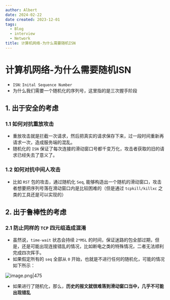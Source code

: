 ```yaml
---
author: Albert
date: 2024-02-22
date created: 2023-12-01
tags:
  - Blog
  - interview
  - Network
title: 计算机网络-为什么需要随机ISN
---
```


# 计算机网络-为什么需要随机ISN

- `ISN`: `Inital Sequence Number`
- 为什么我们需要一个随机化的序列号，这里指的是三次握手阶段

## 1. 出于安全的考虑

### 1.1 如何对抗重放攻击

- 重放攻击就是拦截一次请求，然后把真实的请求保存下来，过一段时间重新再请求一次，造成服务端的混乱。
- 随机化的 `ISN` 保证了每次连接的滑动窗口号都千变万化，攻击者获取的旧的请求已经失去了意义了。

### 1.2 如何对抗中间人攻击

- 比如 `RST` 包的攻击，通过随机化 `Seq`, 能够构造出一个随机的滑动窗口，攻击者想要把序列号落在滑动窗口内是比较困难的（但是通过 `tcpkill/killxc` 之类的工具还是可以实现的）

## 2. 出于鲁棒性的考虑

### 2.1 防止同样的 `TCP` 四元组造成混淆

- 虽然说，`time-wait` 状态会持续 `2*MSL` 的时间，保证迷路的包全部过期，但是，还是可能出现连接错乱的情况，比如断电之类的特殊情况，二者无法顺利完成四次挥手。
- 如果假定所有的 `seq` 全部从 `0` 开始，也就是不进行任何的随机化，可能的情况如下所示：

![image.png|475](https://img-20221128.oss-cn-shanghai.aliyuncs.com/img-2023-05/20231201171331.png)

- 如果进行了随机化，那么，**历史的报文就很难落到滑动窗口当中，几乎不可能出现错乱**
